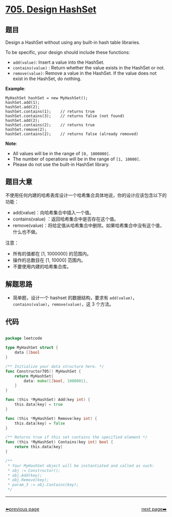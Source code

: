# [705. Design HashSet](https://leetcode.com/problems/design-hashset/)


## 题目

Design a HashSet without using any built-in hash table libraries.

To be specific, your design should include these functions:

- `add(value)`: Insert a value into the HashSet.
- `contains(value)` : Return whether the value exists in the HashSet or not.
- `remove(value)`: Remove a value in the HashSet. If the value does not exist in the HashSet, do nothing.

**Example**:

    MyHashSet hashSet = new MyHashSet();
    hashSet.add(1);         
    hashSet.add(2);         
    hashSet.contains(1);    // returns true
    hashSet.contains(3);    // returns false (not found)
    hashSet.add(2);          
    hashSet.contains(2);    // returns true
    hashSet.remove(2);          
    hashSet.contains(2);    // returns false (already removed)

**Note**:

- All values will be in the range of `[0, 1000000]`.
- The number of operations will be in the range of `[1, 10000]`.
- Please do not use the built-in HashSet library.


## 题目大意

不使用任何内建的哈希表库设计一个哈希集合具体地说，你的设计应该包含以下的功能：

- add(value)：向哈希集合中插入一个值。
- contains(value) ：返回哈希集合中是否存在这个值。
- remove(value)：将给定值从哈希集合中删除。如果哈希集合中没有这个值，什么也不做。


注意：

- 所有的值都在 [1, 1000000] 的范围内。
- 操作的总数目在 [1, 10000] 范围内。
- 不要使用内建的哈希集合库。



## 解题思路


- 简单题，设计一个 hashset 的数据结构，要求有 `add(value)`，`contains(value)`，`remove(value)`，这 3 个方法。


## 代码

```go

package leetcode

type MyHashSet struct {
	data []bool
}

/** Initialize your data structure here. */
func Constructor705() MyHashSet {
	return MyHashSet{
		data: make([]bool, 1000001),
	}
}

func (this *MyHashSet) Add(key int) {
	this.data[key] = true
}

func (this *MyHashSet) Remove(key int) {
	this.data[key] = false
}

/** Returns true if this set contains the specified element */
func (this *MyHashSet) Contains(key int) bool {
	return this.data[key]
}

/**
 * Your MyHashSet object will be instantiated and called as such:
 * obj := Constructor();
 * obj.Add(key);
 * obj.Remove(key);
 * param_3 := obj.Contains(key);
 */

```



----------------------------------------------
<div style="display: flex;justify-content: space-between;align-items: center;">
<p><a href="https://books.halfrost.com/leetcode/ChapterFour/0700~0799/0704.Binary-Search/">⬅️previous page</a></p>
<p><a href="https://books.halfrost.com/leetcode/ChapterFour/0700~0799/0706.Design-HashMap/">next page➡️</a></p>
</div>
